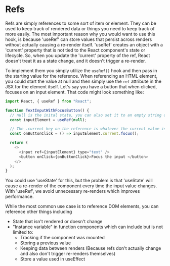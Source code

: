# Refs

Refs are simply references to some sort of item or element. They can be used to keep track of rendered data or things you need to keep track of more easily. The most important reason why you would want to use this hook, is because 'useRef' can store values that persist across renders without actually causing a re-render itself. 'useRef' creates an object with a 'current' property that is not tied to the React component's state or lifecycle. So, when you update the 'current' property of the ref, React doesn't treat it as a state change, and it doesn't trigger a re-render.

To implement them you simply utilize the `useRef()` hook and then pass in the starting value for the reference. When referencing an HTML element, you could start the value at null and then simply use the `ref` attribute in the JSX for the element itself. Let's say you have a button that when clicked, focuses on an input element. That code might look something like:

```javascript
import React, { useRef } from "React";

function TextInputWithFocusButton() {
  // null is the inital state, you can also set it to an empty string or some default value.
  const inputElement = useRef(null);

  // The .current key on the reference is whatever the current value is. In this case it would be the element we used the ref attribute on
  const onButtonClick = () => inputElement.current.focus();

  return (
    <>
      <input ref={inputElement} type="text" />
      <button onClick={onButtonClick}>Focus the input </button>
    </>
  );
}
```
You could use 'useState' for this, but the problem is that 'useState' will cause a re-render of the component every time the input value changes. With 'useRef', we avoid unnecessary re-renders which improves performance.

While the most common use case is to reference DOM elements, you can reference other things including

- State that isn't rendered or doesn't change
- "Instance variable" in function components which can include but is not limited to:
  - Tracking if the component was mounted
  - Storing a previous value
  - Keeping data between renders (Because refs don't actually change and also don't trigger re-renders themselves)
  - Store a value used in useEffect
